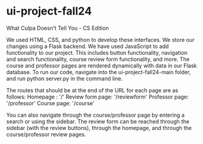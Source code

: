 # ui-project-fall24
What Culpa Doesn't Tell You - CS Edition

We used HTML, CSS, and python to develop these interfaces. We store our changes using a Flask backend. We have used JavaScript to add functionality to our project. This includes button functionality, navigation and search functionality, course review form functionality, and more. The course and professor pages are rendered dynamically with data in our Flask database. To run our code, navigate into the ui-project-fall24-main folder, and run python server.py in the command line. 

The routes that should be at the end of the URL for each page are as follows: 
Homepage : '/'
Review form page: '/reviewform'
Professor page: '/professor'
Course page: '/course'

You can also navigate through the course/professor page by entering a search or using the sidebar. The review form can be reached through the sidebar (with the review buttons), through the homepage, and through the course/professor review pages. 

